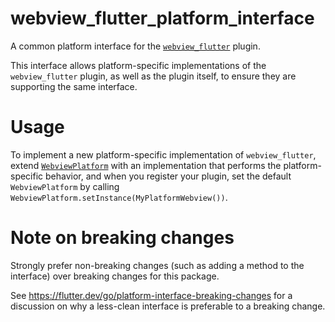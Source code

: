 # webview_flutter_platform_interface

A common platform interface for the [`webview_flutter`][1] plugin.

This interface allows platform-specific implementations of the `webview_flutter`
plugin, as well as the plugin itself, to ensure they are supporting the
same interface.

# Usage

To implement a new platform-specific implementation of `webview_flutter`, extend
[`WebviewPlatform`][2] with an implementation that performs the
platform-specific behavior, and when you register your plugin, set the default
`WebviewPlatform` by calling
`WebviewPlatform.setInstance(MyPlatformWebview())`.

# Note on breaking changes

Strongly prefer non-breaking changes (such as adding a method to the interface)
over breaking changes for this package.

See https://flutter.dev/go/platform-interface-breaking-changes for a discussion
on why a less-clean interface is preferable to a breaking change.

[1]: ../webview_flutter
[2]: lib/webview_flutter_platform_interface.dart
